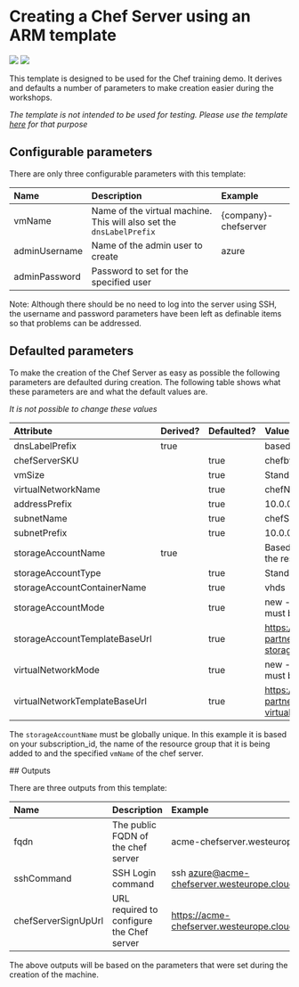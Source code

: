 # Creating a Chef Server using an ARM template

<a href="https://portal.azure.com/#create/Microsoft.Template/uri/https%3A%2F%2Fraw.githubusercontent.com%2Fchef-partners%2Farm-templates%2Fmaster%2Farm-chef-server-training%2Fchefserver-training.json" target="_blank"><img src="http://azuredeploy.net/deploybutton.png"/></a>
<a href="http://armviz.io/#/?load=https%3A%2F%2Fraw.githubusercontent.com%2Fchef-partners%2Farm-templates%2Fmaster%2Farm-chef-server-training%2Fchefserver-training.json" target="_blank">
    <img src="http://armviz.io/visualizebutton.png"/>
</a>

This template is designed to be used for the Chef training demo.  It derives and defaults a number of parameters to make creation easier during the workshops.

*The template is not intended to be used for testing.  Please use the template [here](https://github.com/chef-partners/arm-templates/tree/master/arm-chef-server) for that purpose*

## Configurable parameters

There are only three configurable parameters with this template:

| Name          | Description                                                           | Example              |
|:--------------|:----------------------------------------------------------------------|:---------------------|
| vmName        | Name of the virtual machine.  This will also set the `dnsLabelPrefix` | {company}-chefserver |
| adminUsername | Name of the admin user to create                                      | azure                |
| adminPassword | Password to set for the specified user                                |                      |

Note:  Although there should be no need to log into the server using SSH, the username and password parameters have been left as definable items so that problems can be addressed.

## Defaulted parameters

To make the creation of the Chef Server as easy as possible the following parameters are defaulted during creation.  The following table shows what these parameters are and what the default values are.

*It is not possible to change these values*

| Attribute                     | Derived? | Defaulted? | Value / Comments                                                                         |
|:------------------------------|:---------|:-----------|:-----------------------------------------------------------------------------------------|
| dnsLabelPrefix                | true     |            | based on the vmName                                                                      |
| chefServerSKU                 |          | true       | chefbyol                                                                                 |
| vmSize                        |          | true       | Standard_D1                                                                              |
| virtualNetworkName            |          | true       | chefNetwork                                                                              |
| addressPrefix                 |          | true       | 10.0.0.0/24                                                                              |
| subnetName                    |          | true       | chefSubnet                                                                               |
| subnetPrefix                  |          | true       | 10.0.0.0/28                                                                              |
| storageAccountName            | true     |            | Based on the subscription_id, name of the resource group and the vmName                  |
| storageAccountType            |          | true       | Standard_LRS                                                                             |
| storageAccountContainerName   |          | true       | vhds                                                                                     |
| storageAccountMode            |          | true       | new - this states that a storage account must be created                                 |
| storageAccountTemplateBaseUrl |          | true       | https://raw.githubusercontent.com/chef-partners/arm-templates/master/arm-storage-account |
| virtualNetworkMode            |          | true       | new - this states that a virtual network must be created                                 |
| virtualNetworkTemplateBaseUrl |          | true       | https://raw.githubusercontent.com/chef-partners/arm-templates/master/arm-virtual-network |

The `storageAccountName` must be globally unique.  In this example it is based on your subscription_id, the name of the resource group that it is being added to and the specified `vmName` of the chef server.

## Outputs

There are three outputs from this template:

| Name                | Description                               | Example                                                      |
|:--------------------|:------------------------------------------|:-------------------------------------------------------------|
| fqdn                | The public FQDN of the chef server        | acme-chefserver.westeurope.cloudapp.azure.com                |
| sshCommand          | SSH Login command                         | ssh azure@acme-chefserver.westeurope.cloudapp.azure.com      |
| chefServerSignUpUrl | URL required to configure the Chef server | https://acme-chefserver.westeurope.cloudapp.azure.com/signup |

The above outputs will be based on the parameters that were set during the creation of the machine.

